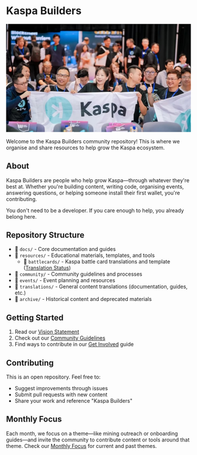 # Kaspa Builders

<p align="center">
  <img src="assets/images/readme.jpg" alt="Kaspa Builders" width="600">
</p>

Welcome to the Kaspa Builders community repository! This is where we organise and share resources to help grow the Kaspa ecosystem.

## About

Kaspa Builders are people who help grow Kaspa—through whatever they're best at. Whether you're building content, writing code, organising events, answering questions, or helping someone install their first wallet, you're contributing.

You don't need to be a developer. If you care enough to help, you already belong here.

## Repository Structure

- 📁 `docs/` - Core documentation and guides
- 📁 `resources/` - Educational materials, templates, and tools
  - 📁 `battlecards/` - Kaspa battle card translations and template ([Translation Status](resources/battlecards/translation-status.md))
- 📁 `community/` - Community guidelines and processes
- 📁 `events/` - Event planning and resources
- 📁 `translations/` - General content translations (documentation, guides, etc.)
- 📁 `archive/` - Historical content and deprecated materials

## Getting Started

1. Read our [Vision Statement](docs/vision-statement.md)
2. Check out our [Community Guidelines](community/guidelines.md)
3. Find ways to contribute in our [Get Involved](docs/get-involved.md) guide

## Contributing

This is an open repository. Feel free to:
- Suggest improvements through issues
- Submit pull requests with new content
- Share your work and reference "Kaspa Builders"

## Monthly Focus

Each month, we focus on a theme—like mining outreach or onboarding guides—and invite the community to contribute content or tools around that theme. Check our [Monthly Focus](docs/monthly-focus.md) for current and past themes. 